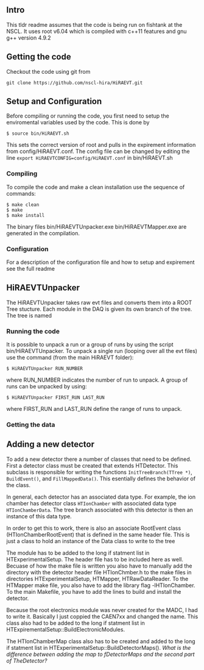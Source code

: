 ## Intro
This tldr readme assumes that the code is being run on fishtank at the NSCL. It uses root v6.04 which is compiled with c++11 features and gnu g++ version 4.9.2

## Getting the code
Checkout the code using git from
```
git clone https://github.com/nscl-hira/HiRAEVT.git
```

## Setup and Configuration
Before compiling or running the code, you first need to setup the enviromental variables used by the code. This is done by
```
$ source bin/HiRAEVT.sh
```
This sets the correct version of root and pulls in the expirement information from config/HiRAEVT.conf. The config file can be changed by editing the line `export HiRAEVTCONFIG=config/HiRAEVT.conf` in bin/HiRAEVT.sh

### Compiling
To compile the code and make a clean installation use the sequence of commands:
```
$ make clean
$ make
$ make install
```
The binary files bin/HiRAEVTUnpacker.exe bin/HiRAEVTMapper.exe are generated in the compilation.

### Configuration
For a description of the configuration file and how to setup and expirement see the full readme

## HiRAEVTUnpacker
The HiRAEVTUnpacker takes raw evt files and converts them into a ROOT Tree stucture. Each module in the DAQ is given its own branch of the tree. The tree is named

### Running the code
It is possible to unpack a run or a group of runs by using the script bin/HiRAEVTUnpacker. To unpack a single run (looping over all the evt files) use the command (from the main HiRAEVT folder):
````
$ HiRAEVTUnpacker RUN_NUMBER
````
where RUN_NUMBER indicates the number of run to unpack. A group of runs can be unpacked by using:
````
$ HiRAEVTUnpacker FIRST_RUN LAST_RUN
````
where FIRST_RUN and LAST_RUN define the range of runs to unpack.

### Getting the data

## Adding a new detector

To add a new detector there a number of classes that need to be defined. First a detector class must be created that extends HTDetector. This subclass is responsible for writing the functions `InitTreeBranch(TTree *)`, `BuildEvent()`, and `FillMappedData()`. This esentially defines the behavior of the class.

In general, each detector has an associated data type. For example, the ion chamber has detector class `HTIonChamber` with associated data type `HTIonChamberData`. The tree branch associated with this detector is then an instance of this data type.

In order to get this to work, there is also an associate RootEvent class (HTIonChamberRootEvent) that is defined in the same header file. This is just a class to hold an instance of the Data class to write to the tree

The module has to be added to the long if statment list in HTExperimentalSetup. The header file has to be included here as well. Becuase of how the make file is written you also have to manually add the directory with the detector header file HTIonChmber.h to the make files in directories HTExperimentalSetup, HTMapper, HTRawDataReader. To the HTMapper make file, you also have to add the library flag -lHTIonChamber. To the main Makefile, you have to add the lines to build and install the detector.

Because the root electronics module was never created for the MADC, I had to write it. Basically I just coppied the CAEN7xx and changed the name. This class also had to be added to the long if statment list in HTExpirementalSetup::BuildElectronicModules.

The HTIonChamberMap class also has to be created and added to the long if statment list in HTExperimentalSetup::BuildDetectorMaps(). *What is the difference between adding the map to fDetectorMaps and the second part of TheDetector?*

